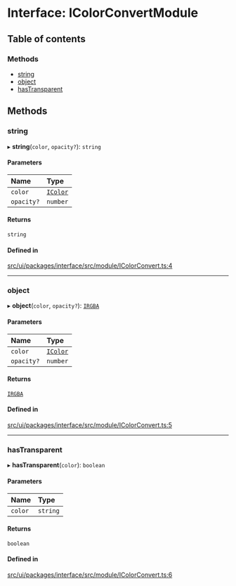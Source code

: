 # Interface: IColorConvertModule

## Table of contents

### Methods

- [string](IColorConvertModule.md#string)
- [object](IColorConvertModule.md#object)
- [hasTransparent](IColorConvertModule.md#hastransparent)

## Methods

### string

▸ **string**(`color`, `opacity?`): `string`

#### Parameters

| Name | Type |
| :------ | :------ |
| `color` | [`IColor`](../modules.md#icolor) |
| `opacity?` | `number` |

#### Returns

`string`

#### Defined in

[src/ui/packages/interface/src/module/IColorConvert.ts:4](https://github.com/leaferjs/leafer-ui/blob/16756ed01a69dbd7bc933bd482f1080c8875c2f1/packages/interface/src/module/IColorConvert.ts#L4)

___

### object

▸ **object**(`color`, `opacity?`): [`IRGBA`](IRGBA.md)

#### Parameters

| Name | Type |
| :------ | :------ |
| `color` | [`IColor`](../modules.md#icolor) |
| `opacity?` | `number` |

#### Returns

[`IRGBA`](IRGBA.md)

#### Defined in

[src/ui/packages/interface/src/module/IColorConvert.ts:5](https://github.com/leaferjs/leafer-ui/blob/16756ed01a69dbd7bc933bd482f1080c8875c2f1/packages/interface/src/module/IColorConvert.ts#L5)

___

### hasTransparent

▸ **hasTransparent**(`color`): `boolean`

#### Parameters

| Name | Type |
| :------ | :------ |
| `color` | `string` |

#### Returns

`boolean`

#### Defined in

[src/ui/packages/interface/src/module/IColorConvert.ts:6](https://github.com/leaferjs/leafer-ui/blob/16756ed01a69dbd7bc933bd482f1080c8875c2f1/packages/interface/src/module/IColorConvert.ts#L6)
